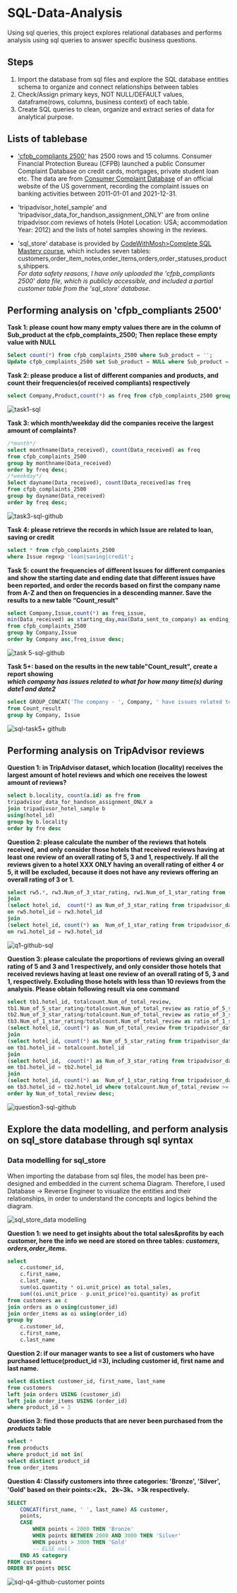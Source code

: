 # SQL-Data-Analysis
Using sql queries, this project explores relational databases and performs analysis using sql queries to answer specific business questions.

## Steps
1. Import the database from sql files and explore the SQL database entities schema to organize and connect relationships between tables
2. Check/Assign primary keys, NOT NULL/DEFAULT values, dataframe(rows, columns, business context) of each table.
3. Create SQL queries to clean, organize and extract series of data for analytical purpose.


## Lists of tablebase
* ['cfpb_compliants 2500'](https://github.com/Shuangyi-im/sql-data-analysis/blob/74b6cb7d75a3c902005f7e15cea8448b7e69f86b/databases/cfpb_compliants%202500.sql)  has 2500 rows and 15 columns. Consumer Financial Protection Bureau (CFPB) launched a public Consumer Complaint Database on credit cards, mortgages, private student loan etc. The data are from [Consumer Complaint Database](https://www.consumerfinance.gov/data-research/consumer-complaints/) of an official website of the US government, recording the complaint issues on banking activities between 2011-01-01 and 2021-12-31.

 
* 'tripadvisor_hotel_sample' and 'tripadvisor_data_for_handson_assignment_ONLY' are from online tripadvisor.com reviews of hotels (Hotel Location: USA; accommodation Year: 2012) and the lists of hotel samples showing in the reviews. 

* 'sql_store' database is provided by [CodeWithMosh>Complete SQL Mastery course](https://codewithmosh.com/p/complete-sql-mastery), which includes seven tables: customers,order_item_notes,order_items,orders,order_statuses,products,shippers.<br>
_For data safety reasons, I have only uploaded the 'cfpb_compliants 2500' data file, which is publicly accessible, and included a partial customer table from the 'sql_store' database._


## Performing analysis on 'cfpb_compliants 2500'

**Task 1: please count how many empty values there are in the column of Sub_product at the cfpb_complaints_2500; Then replace these empty value with NULL**<br>
```sql
Select count(*) from cfpb_complaints_2500 where Sub_product = '';
Update cfpb_complaints_2500 set Sub_product = NULL where Sub_product = '';
```

**Task 2: please produce a list of different companies and products, and count their frequencies(of received compliants) respectively**<br>
```sql 
select Company,Product,count(*) as freq from cfpb_complaints_2500 group by Company,Product;
```
![task1-sql](https://user-images.githubusercontent.com/78413872/230774478-e7ab97bf-3e38-4999-8c48-098393e0359d.png)


**Task 3: which month/weekday did the companies receive the largest amount of complaints?**<br>
```sql
/*month*/
select monthname(Data_received), count(Data_received) as freq
from cfpb_complaints_2500 
group by monthname(Data_received) 
order by freq desc;
/*weekday*/
Select dayname(Data_received), count(Data_received)as freq 
from cfpb_complaints_2500 
group by dayname(Data_received) 
order by freq desc;

```
![task3-sql-github](https://user-images.githubusercontent.com/78413872/230773103-389820ef-127e-417f-b4e2-ee3a50f73236.png)

**Task 4: please retrieve the records in which Issue are related to loan, saving or credit**<br>
```sql
select * from cfpb_complaints_2500
where Issue regexp 'loan|saving|credit';
```

**Task 5: count the frequencies of different Issues for different companies and show the starting date and ending date that different issues have been reported, and order the records based on first the company name from A-Z and then on frequencies in a descending manner. Save the results to a new table “Count_result"**<br>
```sql
select Company,Issue,count(*) as freq_issue,
min(Data_received) as starting_day,max(Data_sent_to_company) as ending_day
from cfpb_complaints_2500
group by Company,Issue
order by Company asc,freq_issue desc;
```
![task 5-sql-github](https://user-images.githubusercontent.com/78413872/230774417-ec59d8b7-ed96-48b8-b99a-d6be8d76e153.png)

**Task 5+: based on the results in the new table"Count_result", create a report showing<br> _which company has issues related to what for how many time(s) during date1 and date2_**

```sql
select GROUP_CONCAT('The company - ', Company, ' have issues related to ', Issue, ' for ', freq_issue, ' time(s) during ', starting_day, ' and ', ending_day, '.') AS sentence
from Count_result
group by Company, Issue
```

![sql-task5+ github](https://user-images.githubusercontent.com/78413872/230776148-7b79fe4c-cc1e-4067-a01b-9bb58b6cba25.png)

## Performing analysis on TripAdvisor reviews
**Question 1: in TripAdvisor dataset, which location (locality) receives the largest amount of hotel reviews and which one receives the lowest amount of reviews?**
```sql
select b.locality, count(a.id) as fre from
tripadvisor_data_for_handson_assignment_ONLY a 
join tripadivsor_hotel_sample b 
using(hotel_id)
group by b.locality 
order by fre desc
```

**Question 2: please calculate the number of the reviews that hotels received, and only consider those hotels that received reviews having at least one review of an overall rating of 5, 3 and 1, respectively. If all the reviews given to a hotel XXX ONLY having an overall rating of either 4 or 5, it will be excluded, because it does not have any reviews offering an overall rating of 3 or 1.**
```sql
select rw5.*, rw3.Num_of_3_star_rating, rw1.Num_of_1_star_rating from (select hotel_id, count(*) as Num_of_5_star_rating from tripadvisor_data_for_handson_assignment_ONLY where overall_rating = 5 group by hotel_id ) rw5
join
(select hotel_id,  count(*) as Num_of_3_star_rating from tripadvisor_data_for_handson_assignment_ONLY where overall_rating = 3 group by hotel_id ) rw3
on rw5.hotel_id = rw3.hotel_id
join
(select hotel_id, count(*) as  Num_of_1_star_rating from tripadvisor_data_for_handson_assignment_ONLY where overall_rating = 1 group by hotel_id ) rw1
on rw1.hotel_id = rw3.hotel_id 
```
![q1-github-sql](https://user-images.githubusercontent.com/78413872/230779379-8ba80d4a-fa47-485a-bfd1-749cf25a1a84.png)

**Question 3: please calculate the proportions of reviews giving an overall rating of 5 and 3 and 1 respectively, and only consider those hotels that received reviews having at least one review of an overall rating of 5, 3 and 1, respectively. Excluding those hotels with less than 10 reviews from the analysis. Please obtain following result via one command**
```sql
select tb1.hotel_id, totalcount.Num_of_total_review,
tb1.Num_of_5_star_rating/totalcount.Num_of_total_review as ratio_of_5_star_rating,
tb2.Num_of_3_star_rating/totalcount.Num_of_total_review as ratio_of_3_star_rating,
tb3.Num_of_1_star_rating/totalcount.Num_of_total_review as ratio_of_1_star_rating from
(select hotel_id, count(*) as  Num_of_total_review from tripadvisor_data_for_handson_assignment_ONLY  group by hotel_id ) totalcount
join
(select hotel_id, count(*) as Num_of_5_star_rating from tripadvisor_data_for_handson_assignment_ONLY where overall_rating = 5 group by hotel_id ) tb1
on tb1.hotel_id = totalcount.hotel_id
join
(select hotel_id,  count(*) as Num_of_3_star_rating from tripadvisor_data_for_handson_assignment_ONLY where overall_rating = 3 group by hotel_id ) tb2
on tb1.hotel_id = tb2.hotel_id
join
(select hotel_id, count(*) as  Num_of_1_star_rating from tripadvisor_data_for_handson_assignment_ONLY where overall_rating = 1 group by hotel_id ) tb3
on tb3.hotel_id = tb2.hotel_id where totalcount.Num_of_total_review >= 10
order by Num_of_total_review desc;
```
![question3-sql-github](https://user-images.githubusercontent.com/78413872/230779715-0cc51bbc-39c8-4d42-8598-b47cbdce1869.png)


## Explore the data modelling, and perform analysis on sql_store database through sql syntax
### Data modelling for sql_store
When importing the database from sql files, the model has been pre-designed and embedded in the current schema Diagram. Therefore, I used Database → Reverse Engineer to visualize the entities and their relationships, in order to understand the concepts and logics behind the diagram.

![sql_store_data modelling](https://user-images.githubusercontent.com/78413872/230797482-bfa168ef-5857-4a55-8e74-400805ffb00c.png)

**Question 1: we need to get insights about the total sales&profits by each customer, here the info we need are stored on three tables: _customers, orders,order_items_.**

```sql
select 
    c.customer_id,
    c.first_name,
    c.last_name,
    sum(oi.quantity * oi.unit_price) as total_sales,
    sum((oi.unit_price - p.unit_price)*oi.quantity) as profit
from customers as c
join orders as o using(customer_id)
join order_items as oi using(order_id)
group by 
    c.customer_id,
    c.first_name,
    c.last_name
```

**Question 2: if our manager wants to see a list of customers who have purchased lettuce(product_id =3), including customer id, first name and last name.**<br>
```sql
select distinct customer_id, first_name, last_name
from customers
left join orders USING (customer_id)
left join order_items USING (order_id)
where product_id = 3
```

**Question 3: find those products that are never been purchased from the _products_ table**
```sql
select *
from products
where product_id not in(
select distinct product_id
from order_items
```

**Question 4: Classify customers into three categories: 'Bronze', 'Silver', 'Gold' based on their points:<2k、 2k~3k、>3k respectively.**
```sql
SELECT
    CONCAT(first_name, ' ', last_name) AS customer,
    points,
    CASE
        WHEN points < 2000 THEN 'Bronze'
        WHEN points BETWEEN 2000 AND 3000 THEN 'Silver'
        WHEN points > 3000 THEN 'Gold'
        -- ELSE null
    END AS category
FROM customers
ORDER BY points DESC
```
![sql-q4-github-customer points](https://user-images.githubusercontent.com/78413872/230854215-7ca7dd8b-bd67-4dca-a222-0ee84c343708.png)


